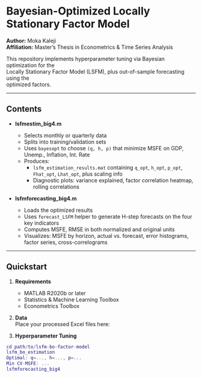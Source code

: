 # Bayesian-Optimized Locally Stationary Factor Model

**Author:** Moka Kaleji  
**Affiliation:** Master’s Thesis in Econometrics & Time Series Analysis  

This repository implements hyperparameter tuning via Bayesian optimization for the  
Locally Stationary Factor Model (LSFM), plus out-of-sample forecasting using the  
optimized factors.

---

## Contents

- **lsfmestim_big4.m**  
  - Selects monthly or quarterly data  
  - Splits into training/validation sets  
  - Uses `bayesopt` to choose `(q, h, p)` that minimize MSFE on GDP, Unemp., Inflation, Int. Rate  
  - Produces:  
    - `lsfm_estimation_results.mat` containing `q_opt`, `h_opt`, `p_opt`, `Fhat_opt`, `Lhat_opt`, plus scaling info  
    - Diagnostic plots: variance explained, factor correlation heatmap, rolling correlations  

- **lsfmforecasting_big4.m**  
  - Loads the optimized results  
  - Uses `forecast_LSFM` helper to generate H-step forecasts on the four key indicators  
  - Computes MSFE, RMSE in both normalized and original units  
  - Visualizes: MSFE by horizon, actual vs. forecast, error histograms, factor series, cross-correlograms  

---

## Quickstart

1. **Requirements**  
   - MATLAB R2020b or later  
   - Statistics & Machine Learning Toolbox  
   - Econometrics Toolbox  

2. **Data**  
   Place your processed Excel files here:

3. **Hyperparameter Tuning**  
```matlab
cd path/to/lsfm-bo-factor-model
lsfm_bo_estimation
Optimal: q=..., h=..., p=...
Min CV-MSFE: ...
lsfmforecasting_big4
